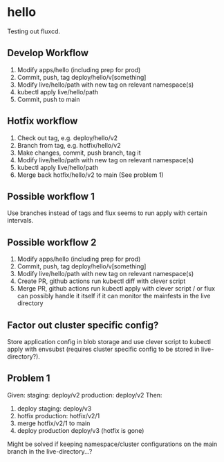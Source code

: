 # hello

Testing out fluxcd.

## Develop Workflow
1. Modify apps/hello (including prep for prod)
1. Commit, push, tag deploy/hello/v[something]
1. Modify live/hello/path with new tag on relevant namespace(s)
1. kubectl apply live/hello/path
1. Commit, push to main

## Hotfix workflow
1. Check out tag, e.g. deploy/hello/v2
2. Branch from tag, e.g. hotfix/hello/v2
3. Make changes, commit, push branch, tag it
4. Modify live/hello/path with new tag on relevant namespace(s)
5. kubectl apply live/hello/path
6. Merge back hotfix/hello/v2 to main (See problem 1)

## Possible workflow 1
Use branches instead of tags and flux seems to run apply with certain intervals.

## Possible workflow 2
1. Modify apps/hello (including prep for prod)
1. Commit, push, tag deploy/hello/v[something]
1. Modify live/hello/path with new tag on relevant namespace(s)
1. Create PR, github actions run kubectl diff with clever script
1. Merge PR, github actions run kubectl apply with clever script / or flux can possibly handle it itself if it can monitor the mainfests in the live directory

## Factor out cluster specific config?
Store application config in blob storage and use clever script to kubectl apply with envsubst (requires cluster specific config to be stored in live-directory?).

## Problem 1
Given:
staging: deploy/v2
production: deploy/v2
Then:
1. deploy staging: deploy/v3
1. hotfix production: hotfix/v2/1
1. merge hotfix/v2/1 to main
1. deploy production deploy/v3 (hotfix is gone)

Might be solved if keeping namespace/cluster configurations on the main branch in the live-directory...?
